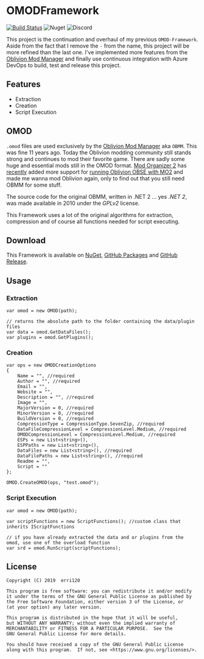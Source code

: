 # OMODFramework

[![Build Status](https://dev.azure.com/erri120/OMODFramework/_apis/build/status/erri120.OMODFramework?branchName=master)](https://dev.azure.com/erri120/OMODFramework/_build/latest?definitionId=3&branchName=master)
![Nuget](https://img.shields.io/nuget/v/OMODFramework)
![Discord](https://img.shields.io/discord/648941417783361571?logo=discord)

This project is the continuation and overhaul of my previous `OMOD-Framework`. Aside from the fact that I remove the `-` from the name, this project will be more refined than the last one. I've implemented more features from the [Oblivion Mod Manager](https://www.nexusmods.com/oblivion/mods/2097) and finally use continuous integration with Azure DevOps to build, test and release this project.

## Features

- Extraction
- Creation
- Script Execution

## OMOD

`.omod` files are used exclusively by the [Oblivion Mod Manager](https://www.nexusmods.com/oblivion/mods/2097) aka `OBMM`. This was fine 11 years ago. Today the Oblivion modding community still stands strong and continues to mod their favorite game. There are sadly some huge and essential mods still in the OMOD format. [Mod Organizer 2](https://github.com/Modorganizer2/modorganizer) has [recently](https://github.com/ModOrganizer2/modorganizer/releases/tag/v2.2.0) added more support for [running Oblivion OBSE with MO2](https://github.com/ModOrganizer2/modorganizer/wiki/Running-Oblivion-OBSE-with-MO2) and made me wanna mod Oblivion again, only to find out that you still need OBMM for some stuff.

The source code for the original OBMM, written in .NET 2 ... yes _.NET 2_, was made available in 2010 under the _GPLv2_ license.

This Framework uses a lot of the original algorithms for extraction, compression and of course all functions needed for script executing.

## Download

This Framework is available on [NuGet](https://www.nuget.org/packages/OMODFramework/), [GitHub Packages](https://github.com/erri120/OMODFramework/packages/63159) and [GitHub Release](https://github.com/erri120/OMODFramework/releases).

## Usage

### Extraction

```cSharp
var omod = new OMOD(path);

// returns the absolute path to the folder containing the data/plugin files
var data = omod.GetDataFiles();
var plugins = omod.GetPlugins();
```

### Creation

```cSharp
var ops = new OMODCreationOptions
{
    Name = "", //required
    Author = "", //required
    Email = "",
    Website = "",
    Description = "", //required
    Image = "",
    MajorVersion = 0, //required
    MinorVersion = 0, //required
    BuildVersion = 0, //required
    CompressionType = CompressionType.SevenZip, //required
    DataFileCompressionLevel = CompressionLevel.Medium, //required
    OMODCompressionLevel = CompressionLevel.Medium, //required
    ESPs = new List<string>(),
    ESPPaths = new List<string>(),
    DataFiles = new List<string>(), //required
    DataFilePaths = new List<string>(), //required
    Readme = "",
    Script = ""
};

OMOD.CreateOMOD(ops, "test.omod");
```

### Script Execution

```cSharp
var omod = new OMOD(path);

var scriptFunctions = new ScriptFunctions(); //custom class that inherits IScriptFunctions

// if you have already extracted the data and or plugins from the omod, use one of the overload function
var srd = omod.RunScript(scriptFunctions);
```

## License

```text
Copyright (C) 2019  erri120

This program is free software: you can redistribute it and/or modify
it under the terms of the GNU General Public License as published by
the Free Software Foundation, either version 3 of the License, or
(at your option) any later version.

This program is distributed in the hope that it will be useful,
but WITHOUT ANY WARRANTY; without even the implied warranty of
MERCHANTABILITY or FITNESS FOR A PARTICULAR PURPOSE.  See the
GNU General Public License for more details.

You should have received a copy of the GNU General Public License
along with this program.  If not, see <https://www.gnu.org/licenses/>.
```
